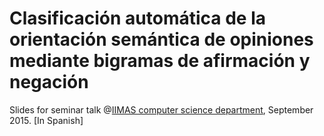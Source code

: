 # Clasificación automática de la orientación semántica de opiniones mediante bigramas de afirmación y negación
Slides for seminar talk @[IIMAS computer science department](https://www.iimas.unam.mx/), September 2015. [In Spanish]
